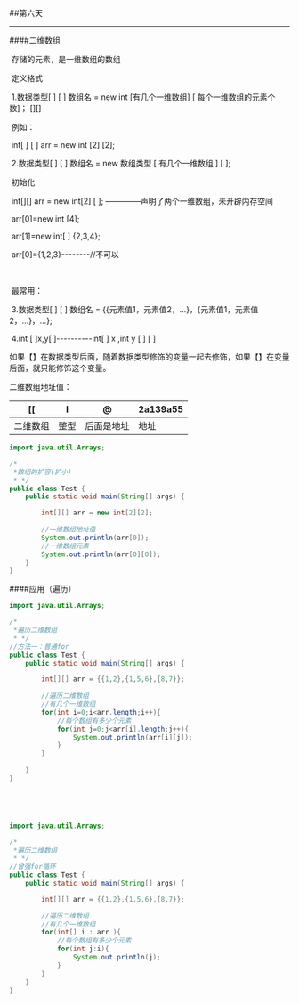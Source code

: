 ##第六天

----------

####二维数组

​		存储的元素，是一维数组的数组

​	定义格式

​			1.数据类型[ ] [ ]  数组名 = new int [有几个一维数组] [ 每个一维数组的元素个数]； [][]	

​					例如：

​								int[ ] [ ] arr = new int [2] [2];

​			2.数据类型[ ] [ ]  数组名 = new 数组类型 [ 有几个一维数组 ] [ ];

​				初始化

​					int[][] arr = new int[2] [ ]; ————–声明了两个一维数组，未开辟内存空间

​					arr[0]=new int [4];

​					arr[1]=new int[ ] {2,3,4};

​					arr[0]={1,2,3}--------//不可以			

​				

​			最常用：

​			3.数据类型[ ] [ ]  数组名 = {{元素值1，元素值2，…}，{元素值1，元素值2，…}，…};



​			4.int [ ]x,y[ ]----------int[ ] x ,int y [ ] [ ] 

​					如果【】在数据类型后面，随着数据类型修饰的变量一起去修饰，如果【】在变量后面，就只能修饰这个变量。

二维数组地址值：

| [[       | I    | @          | 2a139a55 |
| -------- | ---- | ---------- | -------- |
| 二维数组 | 整型 | 后面是地址 | 地址     |

````java
import java.util.Arrays;

/*
 *数组的扩容(扩小)
 * */
public class Test {
	public static void main(String[] args) {

		int[][] arr = new int[2][2];
		
		//一维数组地址值
		System.out.println(arr[0]);
		//一维数组元素
		System.out.println(arr[0][0]);
	}
}

````



####应用（遍历）

````````java
import java.util.Arrays;

/*
 *遍历二维数组
 * */
//方法一：普通for
public class Test {
	public static void main(String[] args) {

		int[][] arr = {{1,2},{1,5,6},{8,7}};
		
		//遍历二维数组
		//有几个一维数组
		for(int i=0;i<arr.length;i++){
			//每个数组有多少个元素
			for(int j=0;j<arr[i].length;j++){
				System.out.println(arr[i][j]);
			}
		}
        
	}
}





import java.util.Arrays;

/*
 *遍历二维数组
 * */
//曾强for循环
public class Test {
	public static void main(String[] args) {

		int[][] arr = {{1,2},{1,5,6},{8,7}};
		
		//遍历二维数组
		//有几个一维数组
		for(int[] i : arr ){
			//每个数组有多少个元素
			for(int j:i){
				System.out.println(j);
			}
		}
	}
}

````````

